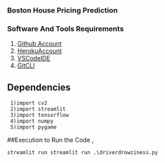 ### Boston House Pricing Prediction

### Software And Tools Requirements

1. [Github Account](https://github.com)
2. [HerokuAccount](https://heroku.com)
3. [VSCodeIDE](https://code.visualstudio.com/)
4. [GitCLI](https://git-scm.com/book/en/v2/Getting-Started-The-Command-Line)

## Dependencies
```
 1)import cv2
 2)import streamlit
 3)import tensorflow
 4)import numpy
 5)import pygame
```
##Execution
to Run the Code , 
```
streamlit run streamlit run .\driverdrowziness.py

```
